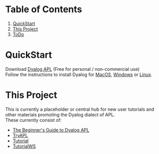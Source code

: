 # Table of Contents
1. [QuickStart](#quickstart)
2. [This Project](#this-project)
3. [ToDo](#todo)

# QuickStart
Download [Dyalog APL](https://www.dyalog.com/download-zone.htm) (Free for personal / non-commercial use)  
Follow the instructions to install Dyalog for [MacOS](http://docs.dyalog.com/17.0/Dyalog%20for%20macOS%20Installation%20and%20Configuration%20Guide.pdf), [Windows](http://docs.dyalog.com/17.0/Dyalog%20for%20Microsoft%20Windows%20Installation%20and%20Configuration%20Guide.pdf) or [Linux](http://docs.dyalog.com/17.0/Dyalog%20for%20UNIX%20Installation%20and%20Configuration%20Guide.pdf).  

# This Project
This is currently a placeholder or central hub for new user tutorials and other materials promoting the Dyalog dialect of APL.  
These currently consist of:
- [The Beginner's Guide to Dyalog APL](https://github.com/rikedyp/DyalogTutorials/tree/master/Beginner's%20Guide)
- [TryAPL](http://tryAPL.org)
- [Tutorial](https://tutorial.dyalog.com/)
- [TutorialWS](/TutorialWS)
